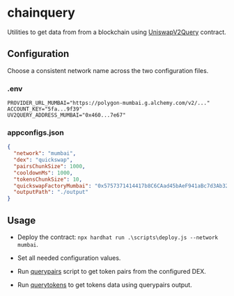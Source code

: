 # chainquery

Utilities to get data from from a blockchain using [UniswapV2Query](contracts/UniswapV2Query.sol) contract.

## Configuration

Choose a consistent network name across the two configuration files.

### .env

```text
PROVIDER_URL_MUMBAI="https://polygon-mumbai.g.alchemy.com/v2/..."
ACCOUNT_KEY="5fa...9f39"
UV2QUERY_ADDRESS_MUMBAI="0x460...7e67"
```

### appconfigs.json

```json
{
  "network": "mumbai",
  "dex": "quickswap",
  "pairsChunkSize": 1000,
  "cooldownMs": 1000,
  "tokensChunkSize": 10,
  "quickswapFactoryMumbai": "0x5757371414417b8C6CAad45bAeF941aBc7d3Ab32",
  "outputPath": "./output"
}
```

## Usage

- Deploy the contract: `npx hardhat run .\scripts\deploy.js --network mumbai`.

- Set all needed configuration values.

- Run [querypairs](scripts/querypairs.js) script to get token pairs from the configured DEX.

- Run [querytokens](scripts/querytokens.js) to get tokens data using querypairs output.
